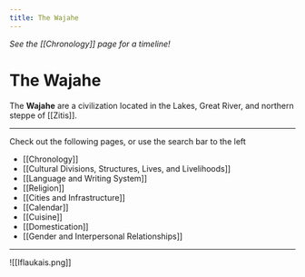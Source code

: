 ```yaml
---
title: The Wajahe
---
```

*See the [[Chronology]] page for a timeline!*

# The Wajahe

The **Wajahe** are a civilization located in the Lakes, Great River, and northern steppe of [[Zitis]].

---

Check out the following pages, or use the search bar to the left
- [[Chronology]]
- [[Cultural Divisions, Structures, Lives, and Livelihoods]]
- [[Language and Writing System]]
- [[Religion]]
- [[Cities and Infrastructure]]
- [[Calendar]]
- [[Cuisine]]
- [[Domestication]]
- [[Gender and Interpersonal Relationships]]

---

![[Iflaukais.png]]